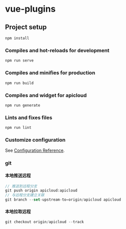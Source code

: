 # vue-plugins

## Project setup

```
npm install
```

### Compiles and hot-reloads for development

```
npm run serve
```

### Compiles and minifies for production

```
npm run build
```

### Compiles and widget for apicloud

```
npm run generate
```

### Lints and fixes files

```
npm run lint
```

### Customize configuration

See [Configuration Reference](https://cli.vuejs.org/config/).

### git

#### 本地推送远程

```js
// 推送到远程分支
git push origin apicloud:apicloud
// 与远程分支建立关联
git branch --set-upstream-to=origin/apicloud apicloud
```

#### 本地拉取远程

```js
git checkout origin/apicloud --track
```

